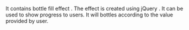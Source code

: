 It contains  bottle fill effect . The effect is created using jQuery .   It can be used to show progress to users. It will bottles according to the value provided by user.
